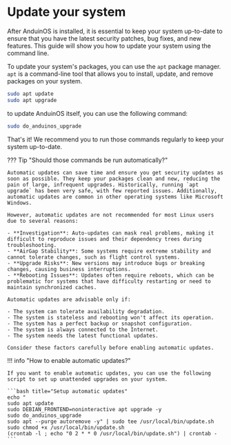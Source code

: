 # Update your system

After AnduinOS is installed, it is essential to keep your system up-to-date to ensure that you have the latest security patches, bug fixes, and new features. This guide will show you how to update your system using the command line.

To update your system's packages, you can use the `apt` package manager. `apt` is a command-line tool that allows you to install, update, and remove packages on your system.

```bash title="Update your package list"
sudo apt update
sudo apt upgrade
```

to update AnduinOS itself, you can use the following command:

```bash title="Update AnduinOS"
sudo do_anduinos_upgrade
```

That's it! We recommend you to run those commands regularly to keep your system up-to-date.

??? Tip "Should those commands be run automatically?"

    Automatic updates can save time and ensure you get security updates as soon as possible. They keep your packages clean and new, reducing the pain of large, infrequent upgrades. Historically, running `apt upgrade` has been very safe, with few reported issues. Additionally, automatic updates are common in other operating systems like Microsoft Windows.

    However, automatic updates are not recommended for most Linux users due to several reasons:

    - **Investigation**: Auto-updates can mask real problems, making it difficult to reproduce issues and their dependency trees during troubleshooting.
    - **AirGap Stability**: Some systems require extreme stability and cannot tolerate changes, such as flight control systems.
    - **Upgrade Risks**: New versions may introduce bugs or breaking changes, causing business interruptions.
    - **Rebooting Issues**: Updates often require reboots, which can be problematic for systems that have difficulty restarting or need to maintain synchronized caches.

    Automatic updates are advisable only if:

    - The system can tolerate availability degradation.
    - The system is stateless and rebooting won't affect its operation.
    - The system has a perfect backup or snapshot configuration.
    - The system is always connected to the Internet.
    - The system needs the latest functional updates.

    Consider these factors carefully before enabling automatic updates.

!!! info "How to enable automatic updates?"

    If you want to enable automatic updates, you can use the following script to set up unattended upgrades on your system.

    ```bash title="Setup automatic updates"
    echo "
    sudo apt update
    sudo DEBIAN_FRONTEND=noninteractive apt upgrade -y
    sudo do_anduinos_upgrade
    sudo apt --purge autoremove -y" | sudo tee /usr/local/bin/update.sh
    sudo chmod +x /usr/local/bin/update.sh
    (crontab -l ; echo "0 2 * * 0 /usr/local/bin/update.sh") | crontab -
    ```
